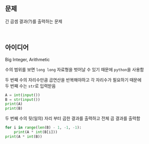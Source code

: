 ## 문제
긴 곱셈 결과(?)를 출력하는 문제

<br/>

## 아이디어
Big Integer, Arithmetic

수의 범위를 보면 `long long` 자료형을 벗어날 수 있기 때문에 `python`을 사용함

두 번째 수의 자리수만큼 곱연산을 반복해야하고 각 자리수가 필요하기 때문에  
두 번째 수는 `str`로 입력받음
```python
A = int(input())
B = str(input())
print(A)
print(B)
```
두 번째 수의 뒷(일의) 자리 부터 곱한 결과를 출력하고 전체 곱 결과를 출력함
```python
for i in range(len(B) - 1, -1, -1):
    print(A * int(B[i]))
print(A * int(B))
```